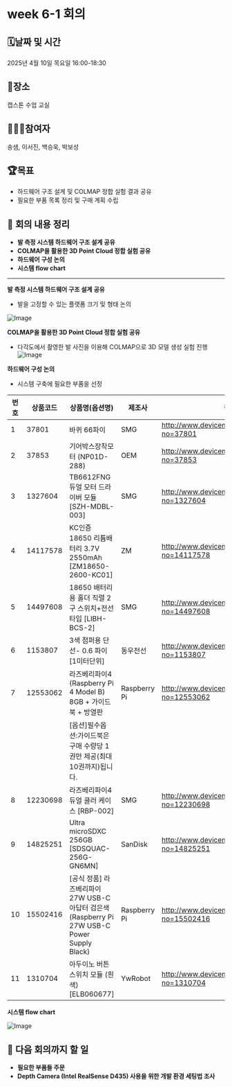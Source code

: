 # week 6-1 회의

## 🗓️날짜 및 시간

2025년 4월 10일 목요일 16:00-18:30

## 🗽장소

캡스톤 수업 교실

## 🙇🏻‍♂️참여자

송샘, 이서진, 백승욱, 박보성

## 🏆목표

- 하드웨어 구조 설계 및 COLMAP 정합 실험 결과 공유
- 필요한 부품 목록 정리 및 구매 계획 수립

## 📌 회의 내용 정리
- **발 측정 시스템 하드웨어 구조 설계 공유**
- **COLMAP을 활용한 3D Point Cloud 정합 실험 공유**
- **하드웨어 구성 논의**
- **시스템 flow chart**
---

**발 측정 시스템 하드웨어 구조 설계 공유**

- 발을 고정할 수 있는 플랫폼 크기 및 형태 논의

![Image](https://github.com/user-attachments/assets/a97f1d85-2ba1-4be9-b6a5-1f5c19efd6c2)

**COLMAP을 활용한 3D Point Cloud 정합 실험 공유**

- 다각도에서 촬영한 발 사진을 이용해 COLMAP으로 3D 모델 생성 실험 진행
![Image](https://github.com/user-attachments/assets/bf19a674-db86-426a-b838-46cbe627b927)

**하드웨어 구성 논의**

- 시스템 구축에 필요한 부품을 선정

| 번호 | 상품코드 | 상품명(옵션명) | 제조사 | 링크 | 수량 | 단가 | 합계금액 |
| --- | --- | --- | --- | --- | --- | --- | --- |
| 1 | 37801 | 바퀴 66파이 | SMG | http://www.devicemart.co.kr/goods/view?no=37801 | 4 | 800 | 3,200 |
| 2 | 37853 | 기어박스장착모터 (NP01D-288) | OEM | http://www.devicemart.co.kr/goods/view?no=37853 | 6 | 1,800 | 10,800 |
| 3 | 1327604 | TB6612FNG 듀얼 모터 드라이버 모듈 [SZH-MDBL-003] | SMG | http://www.devicemart.co.kr/goods/view?no=1327604 | 2 | 4,200 | 8,400 |
| 4 | 14117578 | KC인증 18650 리튬배터리 3.7V 2550mAh [ZM18650-2600-KC01] | ZM | http://www.devicemart.co.kr/goods/view?no=14117578 | 2 | 4,000 | 8,000 |
| 5 | 14497608 | 18650 배터리용 홀더 직렬 2구 스위치+전선 타입 [LIBH-BCS-2] | SMG | http://www.devicemart.co.kr/goods/view?no=14497608 | 1 | 600 | 600 |
| 6 | 1153807 | 3색 점퍼용 단선- 0.6 파이 [1미터단위] | 동우전선 | http://www.devicemart.co.kr/goods/view?no=1153807 | 2 | 400 | 800 |
| 7 | 12553062 | 라즈베리파이4 (Raspberry Pi 4 Model B) 8GB + 가이드북 + 방열판 | Raspberry Pi | http://www.devicemart.co.kr/goods/view?no=12553062 | 1 | 112,700 | 112,700 |
|  |  | [옵션]필수옵션:가이드북은 구매 수량당 1권만 제공(최대 10권까지)됩니다. |  |  |  |  |  |
| 8 | 12230698 | 라즈베리파이4 듀얼 쿨러 케이스 [RBP-002] | SMG | http://www.devicemart.co.kr/goods/view?no=12230698 | 1 | 12,000 | 12,000 |
| 9 | 14825251 | Ultra microSDXC 256GB [SDSQUAC-256G-GN6MN] | SanDisk | http://www.devicemart.co.kr/goods/view?no=14825251 | 1 | 25,300 | 25,300 |
| 10 | 15502416 | [공식 정품] 라즈베리파이 27W USB-C 아답터 검은색 (Raspberry Pi 27W USB-C Power Supply Black) | Raspberry Pi | http://www.devicemart.co.kr/goods/view?no=15502416 | 1 | 16,400 | 16,400 |
| 11 | 1310704 | 아두이노 버튼 스위치 모듈 (흰색) [ELB060677] | YwRobot | http://www.devicemart.co.kr/goods/view?no=1310704 | 3 | 1,500 | 4,500 |

**시스템 flow chart**

  ![Image](https://github.com/user-attachments/assets/eb946e9d-b546-4f6e-aef1-ecfbed510ff6)

## 📌 **다음 회의까지 할 일**

- **필요한 부품들 주문**
- **Depth Camera (Intel RealSense D435) 사용을 위한 개발 환경 세팅법 조사**

